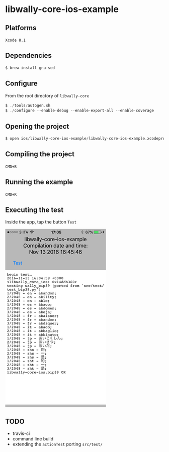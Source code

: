 # libwally-core-ios-example

## Platforms

`Xcode 8.1`

## Dependencies

```c
$ brew install gnu-sed
```

## Configure

From the root directory of `libwally-core`
```c
$ ./tools/autogen.sh
$ ./configure --enable-debug --enable-export-all --enable-coverage
```

## Opening the project
```c
$ open ios/libwally-core-ios-example/libwally-core-ios-example.xcodeproj`
```

## Compiling the project

`CMD+B`

## Running the example
`CMD+R`

## Executing the test

Inside the app, tap the button `Test`

![libwally-core-ios-example.PNG](images/libwally-core-ios-example.PNG)

## TODO

* travis-ci
* command line build
* extending the `actionTest` porting `src/test/`
